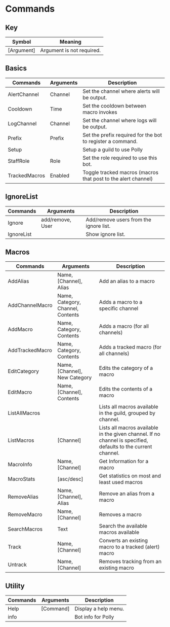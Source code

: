 # Commands

## Key 
| Symbol      | Meaning                        |
|-------------|--------------------------------|
| [Argument]  | Argument is not required.      |

## Basics
| Commands      | Arguments | Description                                                   |
|---------------|-----------|---------------------------------------------------------------|
| AlertChannel  | Channel   | Set the channel where alerts will be output.                  |
| Cooldown      | Time      | Set the cooldown between macro invokes                        |
| LogChannel    | Channel   | Set the channel where logs will be output.                    |
| Prefix        | Prefix    | Set the prefix required for the bot to register a command.    |
| Setup         |           | Setup a guild to use Polly                                    |
| StaffRole     | Role      | Set the role required to use this bot.                        |
| TrackedMacros | Enabled   | Toggle tracked macros (macros that post to the alert channel) |

## IgnoreList
| Commands   | Arguments        | Description                            |
|------------|------------------|----------------------------------------|
| Ignore     | add/remove, User | Add/remove users from the ignore list. |
| IgnoreList |                  | Show ignore list.                      |

## Macros
| Commands        | Arguments                         | Description                                                                                                   |
|-----------------|-----------------------------------|---------------------------------------------------------------------------------------------------------------|
| AddAlias        | Name, [Channel], Alias            | Add an alias to a macro                                                                                       |
| AddChannelMacro | Name, Category, Channel, Contents | Adds a macro to a specific channel                                                                            |
| AddMacro        | Name, Category, Contents          | Adds a macro (for all channels)                                                                               |
| AddTrackedMacro | Name, Category, Contents          | Adds a tracked macro (for all channels)                                                                       |
| EditCategory    | Name, [Channel], New Category     | Edits the category of a macro                                                                                 |
| EditMacro       | Name, [Channel], Contents         | Edits the contents of a macro                                                                                 |
| ListAllMacros   |                                   | Lists all macros available in the guild, grouped by channel.                                                  |
| ListMacros      | [Channel]                         | Lists all macros available in the given channel. If no channel is specified, defaults to the current channel. |
| MacroInfo       | Name, [Channel]                   | Get Information for a macro                                                                                   |
| MacroStats      | [asc/desc]                        | Get statistics on most and least used macros                                                                  |
| RemoveAlias     | Name, [Channel], Alias            | Remove an alias from a macro                                                                                  |
| RemoveMacro     | Name, [Channel]                   | Removes a macro                                                                                               |
| SearchMacros    | Text                              | Search the available macros available                                                                         |
| Track           | Name, [Channel]                   | Converts an existing macro to a tracked (alert) macro                                                         |
| Untrack         | Name, [Channel]                   | Removes tracking from an existing macro                                                                       |

## Utility
| Commands | Arguments | Description          |
|----------|-----------|----------------------|
| Help     | [Command] | Display a help menu. |
| info     |           | Bot info for Polly   |

